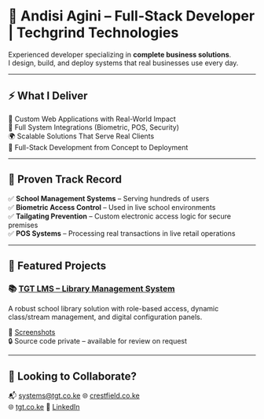 # 💼 Andisi Agini – Full-Stack Developer | Techgrind Technologies

Experienced developer specializing in **complete business solutions**.  
I design, build, and deploy systems that real businesses use every day.

---

## ⚡ What I Deliver

🎯 Custom Web Applications with Real-World Impact  
🔐 Full System Integrations (Biometric, POS, Security)  
🌍 Scalable Solutions That Serve Real Clients  
🧠 Full-Stack Development from Concept to Deployment  

---

## 💼 Proven Track Record

✅ **School Management Systems** – Serving hundreds of users  
✅ **Biometric Access Control** – Used in live school environments  
✅ **Tailgating Prevention** – Custom electronic access logic for secure premises  
✅ **POS Systems** – Processing real transactions in live retail operations  

---

## 📂 Featured Projects

### 📚 [TGT LMS – Library Management System](./projects/tgt-lms/README.md)
A robust school library solution with role-based access, dynamic class/stream management, and digital configuration panels.

📸 [Screenshots](./projects/tgt-lms/screenshots/)  
🔒 Source code private – available for review on request

---

## 🚀 Looking to Collaborate?

📬 systems@tgt.co.ke 
🌐 [crestfield.co.ke](https://www.crestfield.co.ke)  
🌐 [tgt.co.ke](https://www.tgt.co.ke) 
🔗 [LinkedIn](https://www.linkedin.com/in/sharlyne-agini-167350378)

